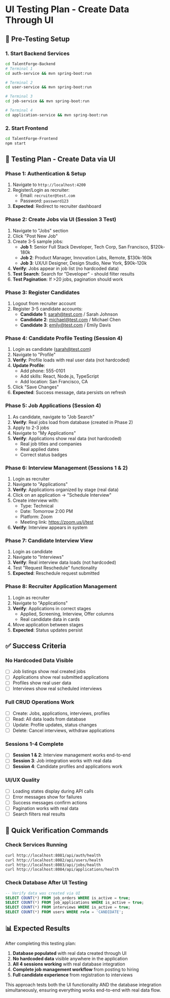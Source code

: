 # UI Testing Plan - Create Data Through UI

## 🚀 Pre-Testing Setup

### 1. Start Backend Services
```bash
cd TalentForge-Backend
# Terminal 1
cd auth-service && mvn spring-boot:run

# Terminal 2  
cd user-service && mvn spring-boot:run

# Terminal 3
cd job-service && mvn spring-boot:run

# Terminal 4
cd application-service && mvn spring-boot:run
```

### 2. Start Frontend
```bash
cd TalentForge-Frontend
npm start
```

## 🧪 Testing Plan - Create Data via UI

### **Phase 1: Authentication & Setup**
1. Navigate to `http://localhost:4200`
2. Register/Login as recruiter:
   - Email: `recruiter@test.com`
   - Password: `password123`
3. **Expected**: Redirect to recruiter dashboard

### **Phase 2: Create Jobs via UI (Session 3 Test)**
1. Navigate to "Jobs" section
2. Click "Post New Job"
3. Create 3-5 sample jobs:
   - **Job 1**: Senior Full Stack Developer, Tech Corp, San Francisco, $120k-180k
   - **Job 2**: Product Manager, Innovation Labs, Remote, $130k-160k
   - **Job 3**: UX/UI Designer, Design Studio, New York, $90k-120k
4. **Verify**: Jobs appear in job list (no hardcoded data)
5. **Test Search**: Search for "Developer" - should filter results
6. **Test Pagination**: If >20 jobs, pagination should work

### **Phase 3: Register Candidates**
1. Logout from recruiter account
2. Register 3-5 candidate accounts:
   - **Candidate 1**: sarah@test.com / Sarah Johnson
   - **Candidate 2**: michael@test.com / Michael Chen  
   - **Candidate 3**: emily@test.com / Emily Davis

### **Phase 4: Candidate Profile Testing (Session 4)**
1. Login as candidate (sarah@test.com)
2. Navigate to "Profile"
3. **Verify**: Profile loads with real user data (not hardcoded)
4. **Update Profile**:
   - Add phone: 555-0101
   - Add skills: React, Node.js, TypeScript
   - Add location: San Francisco, CA
5. Click "Save Changes"
6. **Expected**: Success message, data persists on refresh

### **Phase 5: Job Applications (Session 4)**
1. As candidate, navigate to "Job Search"
2. **Verify**: Real jobs load from database (created in Phase 2)
3. Apply to 2-3 jobs
4. Navigate to "My Applications"
5. **Verify**: Applications show real data (not hardcoded)
   - Real job titles and companies
   - Real applied dates
   - Correct status badges

### **Phase 6: Interview Management (Sessions 1 & 2)**
1. Login as recruiter
2. Navigate to "Applications"
3. **Verify**: Applications organized by stage (real data)
4. Click on an application → "Schedule Interview"
5. Create interview with:
   - Type: Technical
   - Date: Tomorrow 2:00 PM
   - Platform: Zoom
   - Meeting link: https://zoom.us/j/test
6. **Verify**: Interview appears in system

### **Phase 7: Candidate Interview View**
1. Login as candidate
2. Navigate to "Interviews"
3. **Verify**: Real interview data loads (not hardcoded)
4. Test "Request Reschedule" functionality
5. **Expected**: Reschedule request submitted

### **Phase 8: Recruiter Application Management**
1. Login as recruiter
2. Navigate to "Applications"
3. **Verify**: Applications in correct stages
   - Applied, Screening, Interview, Offer columns
   - Real candidate data in cards
4. Move application between stages
5. **Expected**: Status updates persist

## ✅ Success Criteria

### **No Hardcoded Data Visible**
- [ ] Job listings show real created jobs
- [ ] Applications show real submitted applications
- [ ] Profiles show real user data
- [ ] Interviews show real scheduled interviews

### **Full CRUD Operations Work**
- [ ] Create: Jobs, applications, interviews, profiles
- [ ] Read: All data loads from database
- [ ] Update: Profile updates, status changes
- [ ] Delete: Cancel interviews, withdraw applications

### **Sessions 1-4 Complete**
- [ ] **Session 1 & 2**: Interview management works end-to-end
- [ ] **Session 3**: Job integration works with real data
- [ ] **Session 4**: Candidate profiles and applications work

### **UI/UX Quality**
- [ ] Loading states display during API calls
- [ ] Error messages show for failures
- [ ] Success messages confirm actions
- [ ] Pagination works with real data
- [ ] Search filters real results

## 🎯 Quick Verification Commands

### Check Services Running
```bash
curl http://localhost:8081/api/auth/health
curl http://localhost:8082/api/users/health  
curl http://localhost:8083/api/jobs/health
curl http://localhost:8084/api/applications/health
```

### Check Database After UI Testing
```sql
-- Verify data was created via UI
SELECT COUNT(*) FROM job_orders WHERE is_active = true;
SELECT COUNT(*) FROM job_applications WHERE is_active = true;
SELECT COUNT(*) FROM interviews WHERE is_active = true;
SELECT COUNT(*) FROM users WHERE role = 'CANDIDATE';
```

## 📊 Expected Results

After completing this testing plan:

1. **Database populated** with real data created through UI
2. **No hardcoded data** visible anywhere in the application
3. **All 4 sessions working** with real database integration
4. **Complete job management workflow** from posting to hiring
5. **Full candidate experience** from registration to interviews

This approach tests both the UI functionality AND the database integration simultaneously, ensuring everything works end-to-end with real data flow.